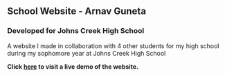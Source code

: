 ## School Website - Arnav Guneta
### Developed for Johns Creek High School

A website I made in collaboration with 4 other students for my high school during my sophomore year at Johns Creek High School

**Click [here](http://jchs.guneta.com) to visit a live demo of the website.**

